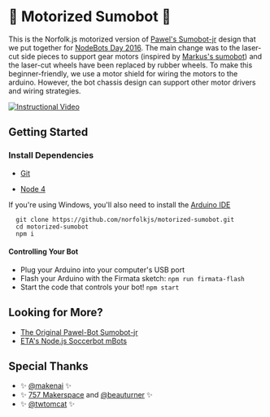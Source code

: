 # :car: Motorized Sumobot :blue_car:

This is the Norfolk.js motorized version of [Pawel's Sumobot-jr](https://github.com/makenai/sumobot-jr/blob/master/README.md) design that we put together for [NodeBots Day 2016](https://github.com/nodebots/nodebotsday). The main change was to the laser-cut side pieces to support gear motors (inspired by [Markus's sumobot](https://github.com/ghtomcat/sumobot)) and the laser-cut wheels have been replaced by rubber wheels. To make this beginner-friendly, we use a motor shield for wiring the motors to the arduino. However, the bot chassis design can support other motor drivers and wiring strategies.

[![Instructional Video](https://img.youtube.com/vi/xHns3qxffYM/0.jpg)](https://www.youtube.com/watch?v=xHns3qxffYM)

## Getting Started

### Install Dependencies

* [Git](https://git-scm.com/download)

* [Node 4](https://nodejs.org/en/)

If you're using Windows, you'll also need to install the [Arduino IDE](https://www.arduino.cc/en/Main/Software)

```
  git clone https://github.com/norfolkjs/motorized-sumobot.git
  cd motorized-sumobot
  npm i
```

#### Controlling Your Bot

* Plug your Arduino into your computer's USB port
* Flash your Arduino with the Firmata sketch:
  `npm run firmata-flash`
* Start the code that controls your bot!
  `npm start`

## Looking for More?

* [The Original Pawel-Bot Sumobot-jr](http://www.sumobotkit.com)
* [ETA's Node.js Soccerbot mBots](https://github.com/EmergingTechnologyAdvisors/mbot-soccer)

## Special Thanks

* :sparkles: [@makenai](https://github.com/makenai) :sparkles:
* :sparkles: [757 Makerspace](www.757makerspace.com) and [@beauturner](https://github.com/beauturner) :sparkles:
* :sparkles: [@twtomcat](https://github.com/ghtomcat) :sparkles:

